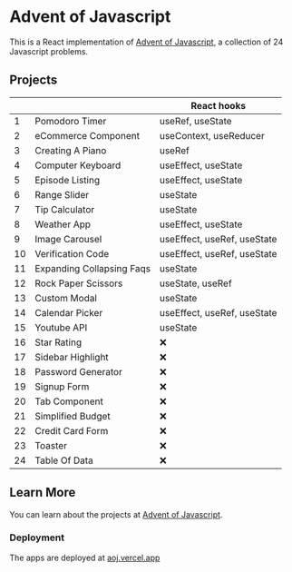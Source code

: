 # Advent of Javascript

This is a React implementation of [Advent of Javascript](https://www.adventofjs.com/), a collection of 24 Javascript problems.

## Projects

|     |                           | React hooks                 |
| --- | ------------------------- | --------------------------- |
| 1   | Pomodoro Timer            | useRef, useState            |
| 2   | eCommerce Component       | useContext, useReducer      |
| 3   | Creating A Piano          | useRef                      |
| 4   | Computer Keyboard         | useEffect, useState         |
| 5   | Episode Listing           | useEffect, useState         |
| 6   | Range Slider              | useState                    |
| 7   | Tip Calculator            | useState                    |
| 8   | Weather App               | useEffect, useState         |
| 9   | Image Carousel            | useEffect, useRef, useState |
| 10  | Verification Code         | useEffect, useRef, useState |
| 11  | Expanding Collapsing Faqs | useState                    |
| 12  | Rock Paper Scissors       | useState, useRef            |
| 13  | Custom Modal              | useState                    |
| 14  | Calendar Picker           | useEffect, useRef, useState |
| 15  | Youtube API               | useState                    |
| 16  | Star Rating               | ❌                          |
| 17  | Sidebar Highlight         | ❌                          |
| 18  | Password Generator        | ❌                          |
| 19  | Signup Form               | ❌                          |
| 20  | Tab Component             | ❌                          |
| 21  | Simplified Budget         | ❌                          |
| 22  | Credit Card Form          | ❌                          |
| 23  | Toaster                   | ❌                          |
| 24  | Table Of Data             | ❌                          |

## Learn More

You can learn about the projects at [Advent of Javascript](https://www.adventofjs.com/).

### Deployment

The apps are deployed at [aoj.vercel.app](aoj.vercel.app)
